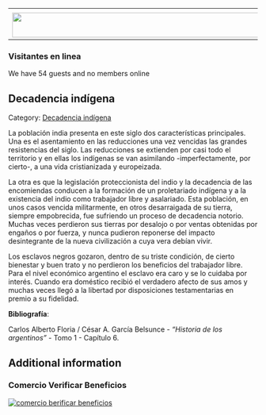 <table><tbody><tr><td><center></center></td></tr><tr><td><center><a href="https://www.corrientes.gov.ar/" target="_blank"><img src="http://descubrircorrientes.com.ar/2012/index.php/643-historia-desde-el-origen-hasta-1814/corrientes-en-el-siglo-xvii-periodo-1600-1750/panorama-economico-y-social/banner-corrientes.jpg" width="580" height="50" alt=""></a></center></td></tr></tbody></table>

### Visitantes en linea

We have 54 guests and no members online

## Decadencia indígena

Category: [Decadencia indígena](http://descubrircorrientes.com.ar/2012/index.php/643-historia-desde-el-origen-hasta-1814/corrientes-en-el-siglo-xvii-periodo-1600-1750/panorama-economico-y-social/decadencia-indigena)

La población india presenta en este siglo dos características principales. Una es el asentamiento en las reducciones una vez vencidas las grandes resistencias del siglo. Las reducciones se extienden por casi todo el territorio y en ellas los indígenas se van asimilando -imperfectamente, por cierto-, a una vida cristianizada y europeizada.

La otra es que la legislación proteccionista del indio y la decadencia de las encomiendas conducen a la formación de un proletariado indígena y a la existencia del indio como trabajador libre y asalariado. Esta población, en unos casos vencida militarmente, en otros desarraigada de su tierra, siempre empobrecida, fue sufriendo un proceso de decadencia notorio. Muchas veces perdieron sus tierras por desalojo o por ventas obtenidas por engaños o por fuerza, y nunca pudieron reponerse del impacto desintegrante de la nueva civilización a cuya vera debían vivir.

Los esclavos negros gozaron, dentro de su triste condición, de cierto bienestar y buen trato y no perdieron los beneficios del trabajador libre. Para el nivel económico argentino el esclavo era caro y se lo cuidaba por interés. Cuando era doméstico recibió el verdadero afecto de sus amos y muchas veces llegó a la libertad por disposiciones testamentarias en premio a su fidelidad.

**Bibliografía**:

Carlos Alberto Floria / César A. García Belsunce - _“Historia de los argentinos”_ - Tomo 1 - Capítulo 6.

## Additional information

### Comercio Verificar Beneficios

[![comercio berificar beneficios](http://descubrircorrientes.com.ar/2012/index.php/643-historia-desde-el-origen-hasta-1814/corrientes-en-el-siglo-xvii-periodo-1600-1750/panorama-economico-y-social/images/botones_beneficios/comercio_berificar_beneficios.png)](http://descubrircomercio.zapto.org/)